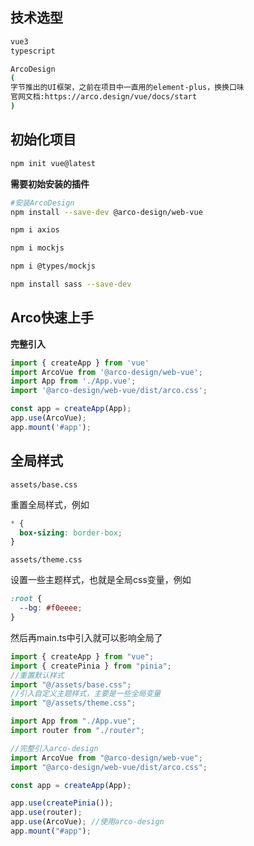 ## 技术选型

```sh
vue3
typescript

ArcoDesign
(
字节推出的UI框架，之前在项目中一直用的element-plus，换换口味
官网文档:https://arco.design/vue/docs/start
)
```

## 初始化项目

```sh
npm init vue@latest
```

**需要初始安装的插件**

```sh
#安装ArcoDesign
npm install --save-dev @arco-design/web-vue

npm i axios

npm i mockjs

npm i @types/mockjs

npm install sass --save-dev
```

## Arco快速上手

**完整引入**

```ts
import { createApp } from 'vue'
import ArcoVue from '@arco-design/web-vue';
import App from './App.vue';
import '@arco-design/web-vue/dist/arco.css';

const app = createApp(App);
app.use(ArcoVue);
app.mount('#app');
```

## 全局样式

`assets/base.css`

重置全局样式，例如

```css
* {
  box-sizing: border-box;
}
```

`assets/theme.css`

设置一些主题样式，也就是全局css变量，例如

```css
:root {
  --bg: #f0eeee;
}
```

然后再main.ts中引入就可以影响全局了

```ts
import { createApp } from "vue";
import { createPinia } from "pinia";
//重置默认样式
import "@/assets/base.css";
//引入自定义主题样式，主要是一些全局变量
import "@/assets/theme.css";

import App from "./App.vue";
import router from "./router";

//完整引入arco-design
import ArcoVue from "@arco-design/web-vue";
import "@arco-design/web-vue/dist/arco.css";

const app = createApp(App);

app.use(createPinia());
app.use(router);
app.use(ArcoVue); //使用arco-design
app.mount("#app");
```

